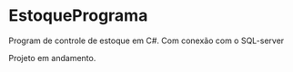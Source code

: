# EstoquePrograma

Program de controle de estoque em C#.
Com conexão com o SQL-server

Projeto em andamento.
